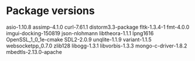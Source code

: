 # Package versions

asio-1.10.8
assimp-4.1.0
curl-7.61.1
distorm3.3-package
fltk-1.3.4-1
fmt-4.0.0
imgui-docking-150819
json-nlohmann
libtheora-1.1.1
lpng1616
OpenSSL_1_0_1e-cmake
SDL2-2.0.9
unqlite-1.1.9
variant-1.1.5
websocketpp_0.7.0
zlib128
libogg-1.3.1
libvorbis-1.3.3
mongo-c-driver-1.8.2
mbedtls-2.13.0-apache
